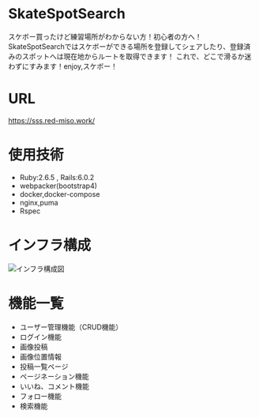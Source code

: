 # SkateSpotSearch
スケボー買ったけど練習場所がわからない方！初心者の方へ！
SkateSpotSearchではスケボーができる場所を登録してシェアしたり、登録済みのスポットへは現在地からルートを取得できます！
これで、どこで滑るか迷わずにすみます！enjoy,スケボー！


# URL
https://sss.red-miso.work/

# 使用技術
* Ruby:2.6.5 , Rails:6.0.2
* webpacker(bootstrap4)
* docker,docker-compose
* nginx,puma
* Rspec

# インフラ構成
![インフラ構成図](https://github.com/uechikohei/SkateSpotSearch/blob/images/skatespot.png)

# 機能一覧
* ユーザー管理機能（CRUD機能）
* ログイン機能
* 画像投稿
* 画像位置情報
* 投稿一覧ページ
* ページネーション機能
* いいね、コメント機能
* フォロー機能
* 検索機能
